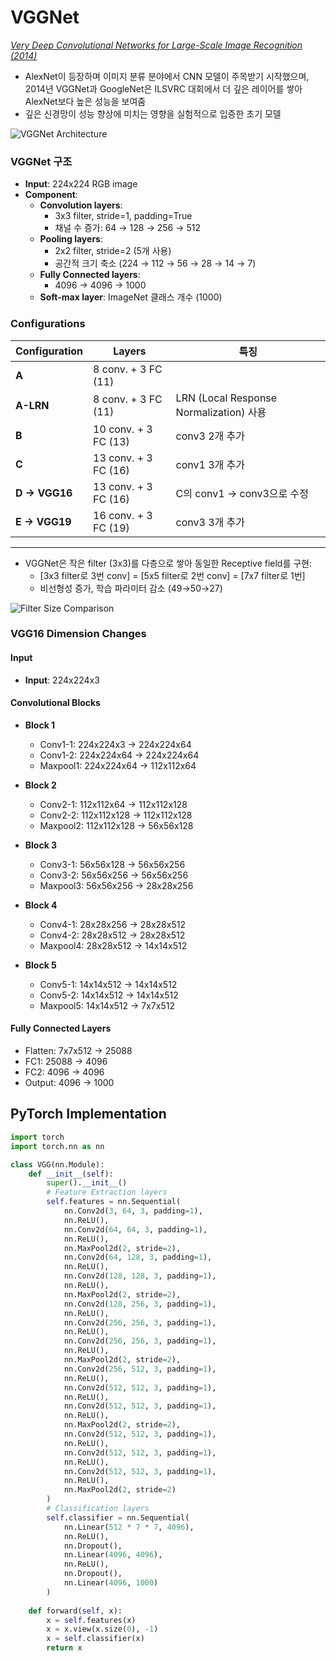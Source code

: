 # VGGNet

[*Very Deep Convolutional Networks for Large-Scale Image Recognition (2014)*](https://arxiv.org/abs/1409.1556)

- AlexNet이 등장하며 이미지 분류 분야에서 CNN 모델이 주목받기 시작했으며, 2014년 VGGNet과 GoogleNet은 ILSVRC 대회에서 더 깊은 레이어를 쌓아 AlexNet보다 높은 성능을 보여줌
- 깊은 신경망이 성능 향상에 미치는 영향을 실험적으로 입증한 초기 모델

![VGGNet Architecture](https://github.com/user-attachments/assets/fa92564c-22bf-4df3-862c-01f17c51b639)

### VGGNet 구조

- **Input**: 224x224 RGB image
- **Component**:
  - **Convolution layers**: 
    - 3x3 filter, stride=1, padding=True
    - 채널 수 증가: 64 → 128 → 256 → 512
  - **Pooling layers**:
    - 2x2 filter, stride=2 (5개 사용)
    - 공간적 크기 축소 (224 → 112 → 56 → 28 → 14 → 7)
  - **Fully Connected layers**:
    - 4096 → 4096 → 1000
  - **Soft-max layer**: ImageNet 클래스 개수 (1000)

### Configurations

| **Configuration** | **Layers**           | **특징**                                    |
|-------------------|---------------------|-----------------------------------------|
| **A**            | 8 conv. + 3 FC (11) |                                           |
| **A-LRN**        | 8 conv. + 3 FC (11) | LRN (Local Response Normalization) 사용   |
| **B**            | 10 conv. + 3 FC (13)| conv3 2개 추가                            |
| **C**            | 13 conv. + 3 FC (16)| conv1 3개 추가                            |
| **D → VGG16**    | 13 conv. + 3 FC (16)| C의 conv1 → conv3으로 수정                |
| **E → VGG19**    | 16 conv. + 3 FC (19)| conv3 3개 추가                            |
---

- VGGNet은 작은 filter (3x3)를 다층으로 쌓아 동일한 Receptive field를 구현:
  - [3x3 filter로 3번 conv] = [5x5 filter로 2번 conv] = [7x7 filter로 1번]
  - 비선형성 증가, 학습 파라미터 감소 (49→50→27)

![Filter Size Comparison](https://github.com/user-attachments/assets/c75421a4-8f12-41a0-bc69-7d9f4511c338)

### VGG16 Dimension Changes

#### Input
- **Input**: 224x224x3

#### Convolutional Blocks

- **Block 1**
  - Conv1-1: 224x224x3 → 224x224x64
  - Conv1-2: 224x224x64 → 224x224x64
  - Maxpool1: 224x224x64 → 112x112x64

- **Block 2**
  - Conv2-1: 112x112x64 → 112x112x128
  - Conv2-2: 112x112x128 → 112x112x128
  - Maxpool2: 112x112x128 → 56x56x128

- **Block 3**
  - Conv3-1: 56x56x128 → 56x56x256
  - Conv3-2: 56x56x256 → 56x56x256
  - Maxpool3: 56x56x256 → 28x28x256

- **Block 4**
  - Conv4-1: 28x28x256 → 28x28x512
  - Conv4-2: 28x28x512 → 28x28x512
  - Maxpool4: 28x28x512 → 14x14x512

- **Block 5**
  - Conv5-1: 14x14x512 → 14x14x512
  - Conv5-2: 14x14x512 → 14x14x512
  - Maxpool5: 14x14x512 → 7x7x512

#### Fully Connected Layers
- Flatten: 7x7x512 → 25088
- FC1: 25088 → 4096
- FC2: 4096 → 4096
- Output: 4096 → 1000



## PyTorch Implementation

```python
import torch
import torch.nn as nn

class VGG(nn.Module):
    def __init__(self):
        super().__init__()
        # Feature Extraction layers
        self.features = nn.Sequential(
            nn.Conv2d(3, 64, 3, padding=1),
            nn.ReLU(),
            nn.Conv2d(64, 64, 3, padding=1),
            nn.ReLU(),
            nn.MaxPool2d(2, stride=2),
            nn.Conv2d(64, 128, 3, padding=1),
            nn.ReLU(),
            nn.Conv2d(128, 128, 3, padding=1),
            nn.ReLU(),
            nn.MaxPool2d(2, stride=2),
            nn.Conv2d(128, 256, 3, padding=1),
            nn.ReLU(),
            nn.Conv2d(256, 256, 3, padding=1),
            nn.ReLU(),
            nn.Conv2d(256, 256, 3, padding=1),
            nn.ReLU(),
            nn.MaxPool2d(2, stride=2),
            nn.Conv2d(256, 512, 3, padding=1),
            nn.ReLU(),
            nn.Conv2d(512, 512, 3, padding=1),
            nn.ReLU(),
            nn.Conv2d(512, 512, 3, padding=1),
            nn.ReLU(),
            nn.MaxPool2d(2, stride=2),
            nn.Conv2d(512, 512, 3, padding=1),
            nn.ReLU(),
            nn.Conv2d(512, 512, 3, padding=1),
            nn.ReLU(),
            nn.Conv2d(512, 512, 3, padding=1),
            nn.ReLU(),
            nn.MaxPool2d(2, stride=2)
        )
        # Classification layers
        self.classifier = nn.Sequential(
            nn.Linear(512 * 7 * 7, 4096),
            nn.ReLU(),
            nn.Dropout(),
            nn.Linear(4096, 4096),
            nn.ReLU(),
            nn.Dropout(),
            nn.Linear(4096, 1000)
        )
        
    def forward(self, x):
        x = self.features(x)
        x = x.view(x.size(0), -1)
        x = self.classifier(x)
        return x
